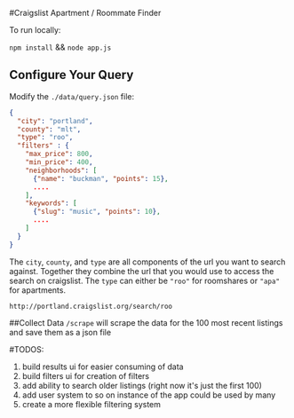 #Craigslist Apartment / Roommate Finder

To run locally:

`npm install` && `node app.js`


## Configure Your Query

Modify the `./data/query.json` file:

```json
{
  "city": "portland",
  "county": "mlt",
  "type": "roo",
  "filters" : {
    "max_price": 800,
    "min_price": 400,
    "neighborhoods": [
      {"name": "buckman", "points": 15},
      ....
    ],
    "keywords": [
      {"slug": "music", "points": 10},
      ....
    ]
  }
}
```

The `city`, `county`, and `type` are all components of the url you want to search against. Together they combine the url that you would use to access the search on craigslist. The `type` can either be `"roo"` for roomshares or `"apa"` for apartments.

`http://portland.craigslist.org/search/roo`

##Collect Data
`/scrape` will scrape the data for the 100 most recent listings and save them as a json file


#TODOS:

1. build results ui for easier consuming of data
2. build filters ui for creation of filters
3. add ability to search older listings (right now it's just the first 100)
4. add user system to so on instance of the app could be used by many
5. create a more flexible filtering system
